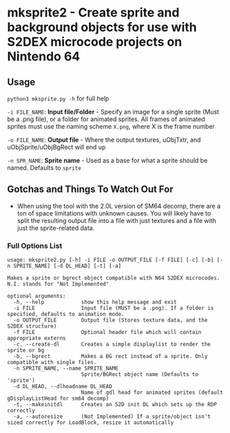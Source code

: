 # mksprite2 - Create sprite and background objects for use with S2DEX microcode projects on Nintendo 64

## Usage
`python3 mksprite.py -h` for full help

`-i FILE_NAME`: **Input file/Folder** - Specify an image for a single sprite (Must be a .png file), or a folder for animated sprites. All frames of animated sprites must use the naming scheme `X.png`, where X is the frame number

`-o FILE_NAME`: **Output file** - Where the output textures, uObjTxtr, and uObjSprite/uObjBgRect will end up

`-n SPR_NAME`: **Sprite name** - Used as a base for what a sprite should be named. Defaults to `sprite`

## Gotchas and Things To Watch Out For
- When using the tool with the 2.0L version of SM64 decomp, there are a ton of space limitations with unknown causes. You will likely have to split the resulting output file into a file with just textures and a file with just the sprite-related data.

### Full Options List
```
usage: mksprite2.py [-h] -i FILE -o OUTPUT_FILE [-f FILE] [-c] [-b] [-n SPRITE_NAME] [-d DL_HEAD] [-t] [-a]

Makes a sprite or bgrect object compatible with N64 S2DEX microcodes. N.I. stands for "Not Implemented"

optional arguments:
  -h, --help            show this help message and exit
  -i FILE               Input file (MUST be a .png). If a folder is specified, defaults to animation mode.
  -o OUTPUT_FILE        Output file (Stores texture data, and the S2DEX structure)
  -f FILE               Optional header file which will contain appropriate externs
  -c, --create-dl       Creates a simple displaylist to render the sprite or bg
  -b, --bgrect          Makes a BG rect instead of a sprite. Only compatible with single files.
  -n SPRITE_NAME, --name SPRITE_NAME
                        Sprite/BGRect object name (Defaults to 'sprite')
  -d DL_HEAD, --dlheadname DL_HEAD
                        Name of gdl head for animated sprites (default gDisplayListHead for sm64 decomp)
  -t, --makeinitdl      Creates an S2D init DL which sets up the RDP correctly
  -a, --autoresize      (Not Implemented) If a sprite/object isn't sized correctly for LoadBlock, resize it automatically
  ```
